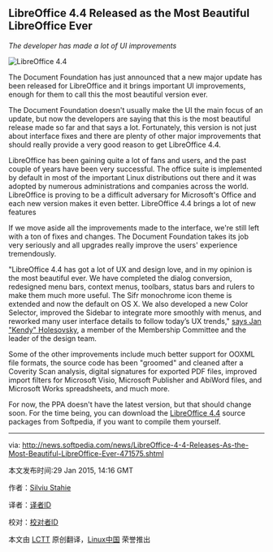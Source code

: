 LibreOffice 4.4 Released as the Most Beautiful LibreOffice Ever
----
*The developer has made a lot of UI improvements*

![LibreOffice 4.4](http://i1-news.softpedia-static.com/images/news2/LibreOffice-4-4-Releases-As-the-Most-Beautiful-LibreOffice-Ever-471575-2.jpg)

The Document Foundation has just announced that a new major update has been released for LibreOffice and it brings important UI improvements, enough for them to call this the most beautiful version ever.

The Document Foundation doesn't usually make the UI the main focus of an update, but now the developers are saying that this is the most beautiful release made so far and that says a lot. Fortunately, this version is not just about interface fixes and there are plenty of other major improvements that should really provide a very good reason to get LibreOffice 4.4.

LibreOffice has been gaining quite a lot of fans and users, and the past couple of years have been very successful. The office suite is implemented by default in most of the important Linux distributions out there and it was adopted by numerous administrations and companies across the world. LibreOffice is proving to be a difficult adversary for Microsoft's Office and each new version makes it even better.
LibreOffice 4.4 brings a lot of new features

If we move aside all the improvements made to the interface, we're still left with a ton of fixes and changes. The Document Foundation takes its job very seriously and all upgrades really improve the users' experience tremendously.

"LibreOffice 4.4 has got a lot of UX and design love, and in my opinion is the most beautiful ever. We have completed the dialog conversion, redesigned menu bars, context menus, toolbars, status bars and rulers to make them much more useful. The Sifr monochrome icon theme is extended and now the default on OS X. We also developed a new Color Selector, improved the Sidebar to integrate more smoothly with menus, and reworked many user interface details to follow today’s UX trends," [says Jan "Kendy" Holesovsky](1), a member of the Membership Committee and the leader of the design team.

Some of the other improvements include much better support for OOXML file formats, the source code has been "groomed" and cleaned after a Coverity Scan analysis, digital signatures for exported PDF files, improved import filters for Microsoft Visio, Microsoft Publisher and AbiWord files, and Microsoft Works spreadsheets, and much more.

For now, the PPA doesn't have the latest version, but that should change soon. For the time being, you can download the [LibreOffice 4.4](2) source packages from Softpedia, if you want to compile them yourself.

--------------------------------------------------------------------------------

via: http://news.softpedia.com/news/LibreOffice-4-4-Releases-As-the-Most-Beautiful-LibreOffice-Ever-471575.shtml

本文发布时间:29 Jan 2015, 14:16 GMT

作者：[Silviu Stahie][a]

译者：[译者ID](https://github.com/译者ID)

校对：[校对者ID](https://github.com/校对者ID)

本文由 [LCTT](https://github.com/LCTT/TranslateProject) 原创翻译，[Linux中国](http://linux.cn/) 荣誉推出

[a]:http://news.softpedia.com/editors/browse/silviu-stahie
[1]:http://blog.documentfoundation.org/2015/01/29/libreoffice-4-4-the-most-beautiful-libreoffice-ever/
[2]:http://linux.softpedia.com/get/Office/Office-Suites/LibreOffice-60713.shtml